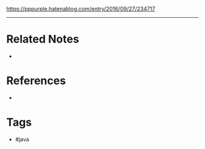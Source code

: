 https://pppurple.hatenablog.com/entry/2016/09/27/234717

---
# Related Notes
- 

# References
- 

# Tags
- #java 